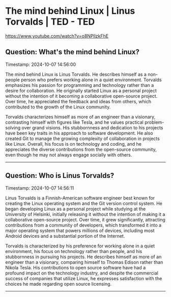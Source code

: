 # The mind behind Linux | Linus Torvalds | TED - TED

https://www.youtube.com/watch?v=o8NPllzkFhE

## Question: What's the mind behind Linux?

Timestamp: 2024-10-07 14:56:00

The mind behind Linux is Linus Torvalds. He describes himself as a non-people person who prefers working alone in a quiet environment. Torvalds emphasizes his passion for programming and technology rather than a desire for collaboration. He originally started Linux as a personal project without the intention of it becoming a collaborative open-source project. Over time, he appreciated the feedback and ideas from others, which contributed to the growth of the Linux community.

Torvalds characterizes himself as more of an engineer than a visionary, contrasting himself with figures like Tesla, and he values practical problem-solving over grand visions. His stubbornness and dedication to his projects have been key traits in his approach to software development. He also created Git to manage the growing complexity of collaboration in projects like Linux. Overall, his focus is on technology and coding, and he appreciates the diverse contributions from the open-source community, even though he may not always engage socially with others.

---

## Question: Who is Linus Torvalds?

Timestamp: 2024-10-07 14:56:11

Linus Torvalds is a Finnish-American software engineer best known for creating the Linux operating system and the Git version control system. He began developing Linux as a personal project while studying at the University of Helsinki, initially releasing it without the intention of making it a collaborative open-source project. Over time, it grew significantly, attracting contributions from a community of developers, which transformed it into a major operating system that powers millions of devices, including most Android devices and a substantial portion of the Internet.

Torvalds is characterized by his preference for working alone in a quiet environment, his focus on technology rather than people, and his stubbornness in pursuing his projects. He describes himself as more of an engineer than a visionary, comparing himself to Thomas Edison rather than Nikola Tesla. His contributions to open source software have had a profound impact on the technology industry, and despite the commercial success of companies that utilize Linux, he expresses satisfaction with the choices he made regarding open source licensing.

---

